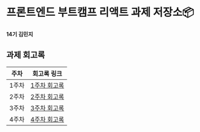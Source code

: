 # 프론트엔드 부트캠프 리액트 과제 저장소📦

**14기 김민지**

## 과제 회고록

| 주차  | 회고록 링크                   |
| ----- | ----------------------------- |
| 1주차 | [1주차 회고록](./md/week1.md) |
| 2주차 | [2주차 회고록](./md/week2.md) |
| 3주차 | [3주차 회고록](./md/week3.md) |
| 4주차 | [4주차 회고록](./md/week4.md) |
